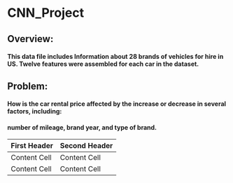 # CNN_Project
## Overview:
#### This data file includes Information about 28 brands of vehicles for hire in US. Twelve features were assembled for each car in the dataset.
## Problem:
#### How is the car rental price affected by the increase or decrease in several factors, including:
#### number of mileage, brand  year, and type of brand.

| First Header  | Second Header |
| ------------- | ------------- |
| Content Cell  | Content Cell  |
| Content Cell  | Content Cell  |
